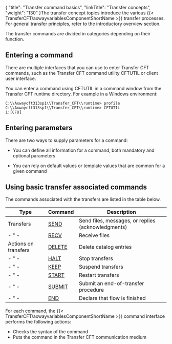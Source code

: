{
    "title": "Transfer command basics",
    "linkTitle": "Transfer concepts",
    "weight": "130"
}The transfer concept topics introduce the various {{< TransferCFT/axwayvariablesComponentShortName  >}} transfer
processes. For general transfer principles, refer to the introductory
overview section.

The transfer commands are
divided in categories depending on their function.

Entering a command
------------------

There are multiple interfaces that you can use to enter Transfer CFT commands, such as the Transfer CFT command utility CFTUTIL or client user interface.

You can enter a command using CFTUTIL in a command window from the Transfer CFT runtime directory. For example in a Windows environment:

```
C:\\Axwaycft313sp1\\Transfer_CFT\\runtime> profile
C:\\Axwaycft313sp1\\Transfer_CFT\\runtime> CFTUTIL  
1:[CFU]
```

Entering parameters
-------------------

There are two ways to supply parameters for a command:

- You can define all information for a command, both mandatory and optional parameters

<!-- -->

- You can rely on default values or template values that are common for a given command

<span id="Transfer_associated_commands"></span>

Using basic transfer associated commands
----------------------------------------

The commands associated with the transfers are listed in the table below.


| Type | Command | Description |
| --- | --- | --- |
| Transfers  | [SEND]()  | Send files, messages, or replies (acknowledgments)  |
| - &quot; -  | [RECV]()  | Receive files  |
| Actions on transfers  | [DELETE](../../admin_intro/admin_commands_intro/delete_command) | Delete catalog entries  |
| - &quot; -  | [HALT](../../c_intro_userinterfaces/about_cftutil/managing_transfer_states/halt_command) | Stop transfers  |
| - &quot; -  | [KEEP](../../c_intro_userinterfaces/about_cftutil/managing_transfer_states/keep_command) | Suspend transfers  |
| - &quot; -  | [START](../../c_intro_userinterfaces/about_cftutil/managing_transfer_states/start_command) | Restart transfers  |
| - &quot; -  | [SUBMIT](../../c_intro_userinterfaces/about_cftutil/managing_transfer_states/submit_command) | Submit an end-of-transfer procedure |
| - &quot; -  | [END](../../c_intro_userinterfaces/about_cftutil/managing_transfer_states/end_command) | Declare that flow is finished |


For each command, the {{< TransferCFT/axwayvariablesComponentShortName  >}} command interface performs the following
actions:

- Checks the syntax
    of the command
- Puts the command
    in the Transfer CFT communication medium
